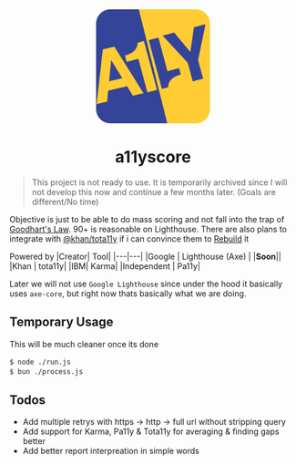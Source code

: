 <div align="center">
<img src="./assets/icon.svg" height="200px" width="200px" />
<h1>a11yscore</h1>
</div>

> This project is not ready to use.
> It is temporarily archived since I will not develop this now and continue a few months later. (Goals are different/No time)

Objective is just to be able to do mass scoring and not fall into the trap of [Goodhart's Law](https://en.wikipedia.org/wiki/Goodhart%27s_law). 90+ is reasonable on Lighthouse. There are also plans to integrate with [@khan/tota11y](https://github.com/khan/tota11y) if i can convince them to [Rebuild](https://github.com/Khan/tota11y/issues/125#issuecomment-1531408687) it 

Powered by
|Creator| Tool|
|---|---|
|Google | Lighthouse (Axe) |
|**Soon**||
|Khan | tota11y|
|IBM| Karma|
|Independent | Pa11y|

Later we will not use `Google Lighthouse` since under the hood it basically uses `axe-core`, but right now thats basically what we are doing.

## Temporary Usage
This will be much cleaner once its done
```bash
$ node ./run.js
$ bun ./process.js
```

## Todos
- Add multiple retrys with https -> http -> full url without stripping query
- Add support for Karma, Pa11y & Tota11y for averaging & finding gaps better
- Add better report interpreation in simple words
